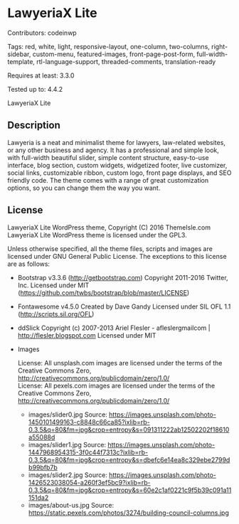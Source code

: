 # LawyeriaX Lite

Contributors:           codeinwp

Tags:				red, white, light, responsive-layout, one-column, two-columns, right-sidebar, custom-menu, featured-images, front-page-post-form, full-width-template, rtl-language-support, threaded-comments, translation-ready

Requires at least:	3.3.0

Tested up to:		4.4.2

LawyeriaX Lite

## Description

Lawyeria is a neat and minimalist theme for lawyers, law-related websites, or any other business and agency. It has a professional and simple look, with full-width beautiful slider, simple content structure, easy-to-use interface, blog section, custom widgets, widgetized footer, live customizer, social links, customizable ribbon, custom logo, front page displays, and SEO friendly code. The theme comes with a range of great customization options, so you can change them the way you want.

## License #

LawyeriaX Lite WordPress theme, Copyright (C) 2016 ThemeIsle.com
LawyeriaX Lite WordPress theme is licensed under the GPL3.

Unless otherwise specified, all the theme files, scripts and images are licensed under GNU General Public License.
The exceptions to this license are as follows:

* Bootstrap v3.3.6 (http://getbootstrap.com)
    Copyright 2011-2016 Twitter, Inc.
    Licensed under MIT (https://github.com/twbs/bootstrap/blob/master/LICENSE)

* Fontawesome v4.5.0
    Created by Dave Gandy
    Licensed under SIL OFL 1.1 (http://scripts.sil.org/OFL)

* ddSlick
    Copyright (c) 2007-2013 Ariel Flesler - aflesler<a>gmail<d>com | http://flesler.blogspot.com
    Licensed under MIT

* Images	 

	License: All unsplash.com images are licensed under the terms of the Creative Commons Zero, http://creativecommons.org/publicdomain/zero/1.0/ 	  
	License: All pexels.com images are licensed under the terms of the Creative Commons Zero, http://creativecommons.org/publicdomain/zero/1.0/ 	  

	* images/slider0.jpg
			Source: https://images.unsplash.com/photo-1450101499163-c8848c66ca85?ixlib=rb-0.3.5&q=80&fm=jpg&crop=entropy&s=091311222ab12502202f18610a55088d
	* images/slider1.jpg
			Source: https://images.unsplash.com/photo-1447968954315-3f0c44f7313c?ixlib=rb-0.3.5&q=80&fm=jpg&crop=entropy&s=dbefc6e14ea8c329ebe2799db99bfb7b
	* images/slider2.jpg
			Source: https://images.unsplash.com/photo-1426523038054-a260f3ef5bc9?ixlib=rb-0.3.5&q=80&fm=jpg&crop=entropy&s=60e2c1af0221c9f5b39c091a11151da2
  * images/about-us.jpg
			Source: https://static.pexels.com/photos/3274/building-council-columns.jpg
